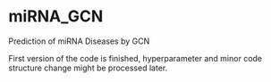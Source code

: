 # miRNA_GCN
Prediction of miRNA Diseases by GCN

First version of the code is finished, hyperparameter and minor code structure change might be processed later.
